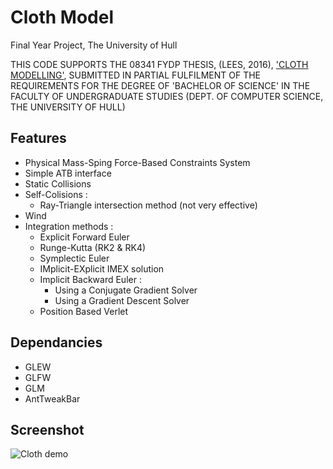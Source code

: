 # Cloth Model
Final Year Project, The University of Hull

THIS CODE SUPPORTS THE 08341 FYDP THESIS, (LEES, 2016), ['CLOTH MODELLING'](http://www.openthesis.org/documents/Cloth-Modelling-602627.html), SUBMITTED IN PARTIAL FULFILMENT OF THE REQUIREMENTS FOR THE DEGREE OF 'BACHELOR OF SCIENCE' IN THE FACULTY OF UNDERGRADUATE STUDIES (DEPT. OF COMPUTER SCIENCE, THE UNIVERSITY OF HULL)

## Features
* Physical Mass-Sping Force-Based Constraints System
* Simple ATB interface
* Static Collisions 
* Self-Colisions :
  - Ray-Triangle intersection method (not very effective)
* Wind
* Integration methods :
  - Explicit Forward Euler
  - Runge-Kutta (RK2 & RK4)
  - Symplectic Euler
  - IMplicit-EXplicit IMEX solution
  - Implicit Backward Euler :
    - Using a Conjugate Gradient Solver
    - Using a Gradient Descent Solver
  - Position Based Verlet

## Dependancies
- GLEW
- GLFW
- GLM
- AntTweakBar

## Screenshot
![Cloth demo](http://pasteboard.co/images/6TxveCRo.tiff/download "Cloth demo")

